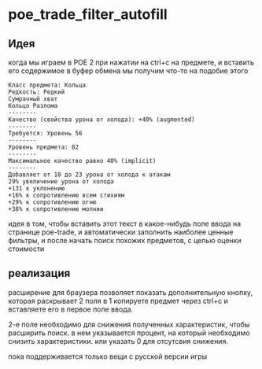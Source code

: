 # poe_trade_filter_autofill

## Идея

когда мы играем в POE 2 при нажатии на ctrl+c на предмете, и вставить его содержимое в буфер обмена
мы получим что-то на подобие этого

```
Класс предмета: Кольца
Редкость: Редкий
Сумрачный хват
Кольцо Разлома
--------
Качество (свойства урона от холода): +40% (augmented)
--------
Требуется: Уровень 56
--------
Уровень предмета: 82
--------
Максимальное качество равно 40% (implicit)
--------
Добавляет от 18 до 23 урона от холода к атакам
29% увеличение урона от холода
+131 к уклонению
+16% к сопротивлению всем стихиям
+29% к сопротивлению огню
+38% к сопротивлению молнии
```

идея в том, чтобы вставить этот текст в какое-нибудь поле ввода на странице poe-trade,
и автоматически заполнить наиболее ценные фильтры, и после начать поиск похожих предметов,
с целью оценки стоимости

## реализация

расширение для браузера позволяет показать дополнительную кнопку, которая раскрывает 2 поля
в 1 копируете предмет через ctrl+c и вставляете его в первое поле ввода.

2-е поле необходимо для снижения полученных характеристик, чтобы расширить поиск. в нем указывается процент,
на который необходимо снизить характеристики. или указать 0 для отсутсвия снижения.

пока поддерживается только вещи с русской версии игры
